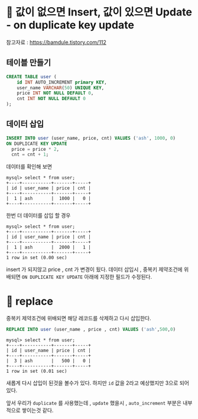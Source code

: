 # 📌 값이 없으면 Insert, 값이 있으면 Update - on duplicate key update
참고자료 : https://bamdule.tistory.com/112


## 테이블 만들기
```sql
CREATE TABLE user (
	id INT AUTO_INCREMENT primary KEY,
	user_name VARCHAR(50) UNIQUE KEY,
	price INT NOT NULL DEFAULT 0,
	cnt INT NOT NULL DEFAULT 0
);
```

## 데이터 삽입

```sql
INSERT INTO user (user_name, price, cnt) VALUES ('ash', 1000, 0) 
ON DUPLICATE KEY UPDATE 
  price = price * 2, 
  cnt = cnt + 1;
```

데이터를 확인해 보면

```
mysql> select * from user;
+----+-----------+-------+-----+
| id | user_name | price | cnt |
+----+-----------+-------+-----+
|  1 | ash       |  1000 |   0 |
+----+-----------+-------+-----+
```
한번 더 데이터를 삽입 할 경우
```
mysql> select * from user;
+----+-----------+-------+-----+
| id | user_name | price | cnt |
+----+-----------+-------+-----+
|  1 | ash       |  2000 |   1 |
+----+-----------+-------+-----+
1 row in set (0.00 sec)
```

insert 가 되지않고 price , cnt 가 변경이 됬다.
데이터 삽입시 , 중복키 제약조건에 위배되면 `ON DUPLICATE KEY UPDATE` 아래에 지정한 필드가 수정된다. 

# 📌 replace

중복키 제약조건에 위배되면 해당 레코드를 삭제하고 다시 삽입한다.

```sql
REPLACE INTO user (user_name , price , cnt) VALUES ('ash',500,0)
```

```
mysql> select * from user;
+----+-----------+-------+-----+
| id | user_name | price | cnt |
+----+-----------+-------+-----+
|  3 | ash       |   500 |   0 |
+----+-----------+-------+-----+
1 row in set (0.01 sec)
```

새롭게 다시 삽입이 된것을 볼수가 있다.
하지만 `id` 값을 2라고 예상했지만 3으로 되어있다.

앞서 우리가 `duplicate` 를 사용했는데 , `update` 했을시 , `auto_increment` 부분은 내부적으로 쌓이는것 같다.

